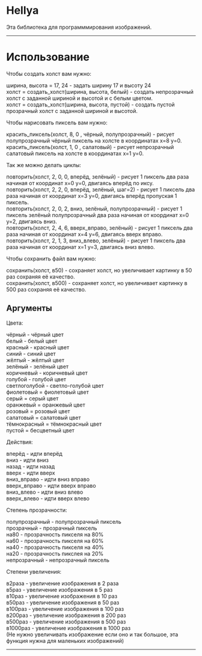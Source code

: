 # Hellya #

Эта библиотека для программмирования изображений.


----------


# Использование #

Чтобы создать холст вам нужно:

ширина, высота = 17, 24 - задать ширину 17 и высоту 24</br>
холст = создать_холст(ширина, высота, белый) - создать непрозрачный холст с заданной шириной и высотой и с белым цветом.</br>
холст = создать_холст(ширина, высота, пустой) - создать пустой прозрачный холст с заданной шириной и высотой.</br>

Чтобы нарисовать пиксель вам нужно:

красить_пиксель(холст, 8, 0 , чёрный, полупрозрачный) - рисует полупрозрачный чёрный пиксель на холсте в координатах x=8 y=0.</br>
красить_пиксель(холст, 1, 0 , салатовый) - рисует непрозрачный салатовый пиксель на холсте в координатах x=1 y=0.</br>

Так же можно делать циклы:

повторить(холст, 2, 0, 0, вперёд, зелёный) - рисует 1 пиксель два раза начиная от координат x=0 y=0, двигаясь вперёд по иксу.</br>
повторить(холст, 2, 2, 0, вперёд, зелёный, шаг=2) - рисует 1 пиксель два раза начиная от координат x=3 y=0, двигаясь вперёд пропуская 1 пиксель.</br>
повторить(холст, 2, 0, 2, вниз, зелёный, полупрозрачный) - рисует 1 пиксель зелёный полупрозрачный два раза начиная от координат x=0 y=2, двигаясь вниз.</br>
повторить(холст, 2, 4, 6, вверх_вправо, зелёный) - рисует 1 пиксель два раза начиная от координат x=4 y=6, двигаясь вверх вправо.</br>
повторить(холст, 2, 1, 3, вниз_влево, зелёный) - рисует 1 пиксель два раза начиная от координат x=1 y=3, двигаясь вниз влево.</br>

Чтобы сохранить файл вам нужно:

сохранить(холст, в50) - сохраняет холст, но увеличивает картинку в 50 раз сохраняя её качество.</br>
сохранить(холст, в500) - сохраняет холст, но увеличивает картинку в 500 раз сохраняя её качество.</br>

## Аргументы ##

Цвета:

чёрный - чёрный цвет</br>
белый - белый цвет</br>
красный - красный цвет</br>
синий - синий цвет</br>
жёлтый - жёлтый цвет</br>
зелёный - зелёный цвет</br>
коричневый - коричневый цвет</br>
голубой - голубой цвет</br>
светлоголубой - светло-голубой цвет</br>
фиолетовый = фиолетовый цвет</br>
серый = серый цвет</br>
оранжевый = оранжевый цвет</br>
розовый = розовый цвет</br>
салатовый = салатовый цвет</br>
тёмнокрасный = тёмнокрасный цвет</br>
пустой = бесцветный цвет</br>

Действия:

вперёд - идти вперёд</br>
вниз - идти вниз</br>
назад - идти назад</br>
вверх - идти вверх</br>
вниз_вправо - идти вниз вправо</br>
вверх_вправо - идти вверх вправо</br>
вниз_влево - идти вниз влево</br>
вверх_влево - идти вверх влево</br>


Степень прозрачности:

полупрозрачный - полупрозрачный пиксель</br>
прозрачный - прозрачный пиксель</br>
на80 - прозрачность пикселя на 80%</br>
на60 - прозрачность пикселя на 60%</br>
на40 - прозрачность пикселя на 40%</br>
на20 - прозрачность пикслея на 20%</br>
непрозрачный - непрозрачный пиксель</br>

Степени увеличения:

в2раза - увеличение изображения в 2 раза</br>
в5раз - увеличение изображения в 5 раз</br>
в10раз - увеличение изображения в 10 раз</br>
в50раз - увеличение изображения в 50 раз</br>
в100раз - увеличение изображения в 100 раз</br>
в200раз - увеличение изображения в 200 раз</br>
в500раз - увеличение изображения в 500 раз</br>
в1000раз - увеличение изображения в 1000 раз</br>
(Не нужно увеличивать изображение если оно и так большое, эта функция нужна для маленьких изображений)</br>


----------
